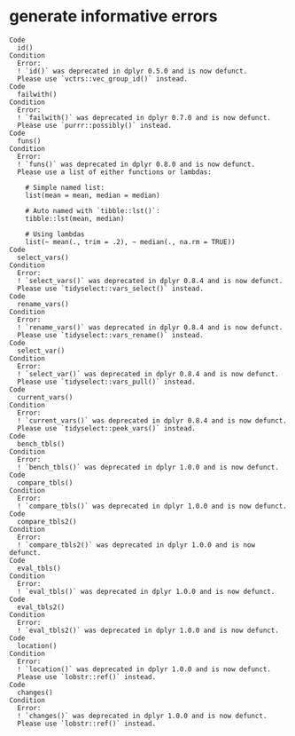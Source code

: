 # generate informative errors

    Code
      id()
    Condition
      Error:
      ! `id()` was deprecated in dplyr 0.5.0 and is now defunct.
      Please use `vctrs::vec_group_id()` instead.
    Code
      failwith()
    Condition
      Error:
      ! `failwith()` was deprecated in dplyr 0.7.0 and is now defunct.
      Please use `purrr::possibly()` instead.
    Code
      funs()
    Condition
      Error:
      ! `funs()` was deprecated in dplyr 0.8.0 and is now defunct.
      Please use a list of either functions or lambdas:
      
        # Simple named list:
        list(mean = mean, median = median)
      
        # Auto named with `tibble::lst()`:
        tibble::lst(mean, median)
      
        # Using lambdas
        list(~ mean(., trim = .2), ~ median(., na.rm = TRUE))
    Code
      select_vars()
    Condition
      Error:
      ! `select_vars()` was deprecated in dplyr 0.8.4 and is now defunct.
      Please use `tidyselect::vars_select()` instead.
    Code
      rename_vars()
    Condition
      Error:
      ! `rename_vars()` was deprecated in dplyr 0.8.4 and is now defunct.
      Please use `tidyselect::vars_rename()` instead.
    Code
      select_var()
    Condition
      Error:
      ! `select_var()` was deprecated in dplyr 0.8.4 and is now defunct.
      Please use `tidyselect::vars_pull()` instead.
    Code
      current_vars()
    Condition
      Error:
      ! `current_vars()` was deprecated in dplyr 0.8.4 and is now defunct.
      Please use `tidyselect::peek_vars()` instead.
    Code
      bench_tbls()
    Condition
      Error:
      ! `bench_tbls()` was deprecated in dplyr 1.0.0 and is now defunct.
    Code
      compare_tbls()
    Condition
      Error:
      ! `compare_tbls()` was deprecated in dplyr 1.0.0 and is now defunct.
    Code
      compare_tbls2()
    Condition
      Error:
      ! `compare_tbls2()` was deprecated in dplyr 1.0.0 and is now defunct.
    Code
      eval_tbls()
    Condition
      Error:
      ! `eval_tbls()` was deprecated in dplyr 1.0.0 and is now defunct.
    Code
      eval_tbls2()
    Condition
      Error:
      ! `eval_tbls2()` was deprecated in dplyr 1.0.0 and is now defunct.
    Code
      location()
    Condition
      Error:
      ! `location()` was deprecated in dplyr 1.0.0 and is now defunct.
      Please use `lobstr::ref()` instead.
    Code
      changes()
    Condition
      Error:
      ! `changes()` was deprecated in dplyr 1.0.0 and is now defunct.
      Please use `lobstr::ref()` instead.

